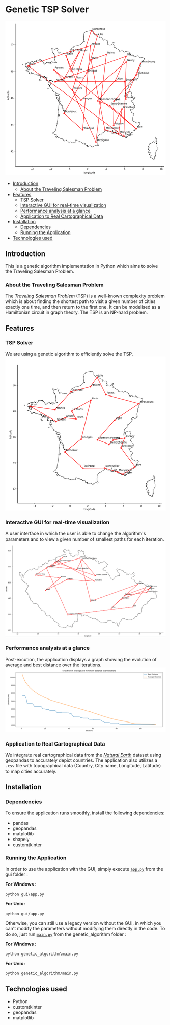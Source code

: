 # Genetic TSP Solver<!-- omit from toc -->
![Gif of an execution with the maximum amount of cities in France](assets/France_max_running.gif "Gif of an execution with France, 36 cities, 0.005 mutation rate and 1 000 population size")

- [Introduction](#introduction)
  - [About the Traveling Salesman Problem](#about-the-traveling-salesman-problem)
- [Features](#features)
  - [TSP Solver](#tsp-solver)
  - [Interactive GUI for real-time visualization](#interactive-gui-for-real-time-visualization)
  - [Performance analysis at a glance](#performance-analysis-at-a-glance)
  - [Application to Real Cartographical Data](#application-to-real-cartographical-data)
- [Installation](#installation)
  - [Dependencies](#dependencies)
  - [Running the Application](#running-the-application)
- [Technologies used](#technologies-used)

## Introduction 
This is a genetic algorithm implementation in Python which aims to solve the Traveling Salesman Problem. 

### About the Traveling Salesman Problem
The *Traveling Salesman Problem* (TSP) is a well-known complexity problem which is about finding the shortest path to visit a given number of cities exactly one time, and then return to the first one. It can be modelised as a Hamiltonian circuit in graph theory. 
The TSP is an NP-hard problem.

## Features
### TSP Solver
We are using a genetic algorithm to efficiently solve the TSP.
![Screenshot of an execution](assets/France_example_screenshot.png "Screenshot of an execution with default parameters")

### Interactive GUI for real-time visualization
A user interface in which the user is able to change the algorithm's parameters and to view a given number of smallest paths for each iteration. 
![Gif of an execution](assets/Czechia_running.gif "Gif of an execution with Czechia, 25 cities, 0.005 mutation rate and 1 000 population size")

### Performance analysis at a glance
Post-excution, the application displays a graph showing the evolution of average and best distance over the iterations.
![Screenshot of the results of the default France execution](assets/France_results_screenshot.png "Screenshot of the results of the default France execution")

### Application to Real Cartographical Data
We integrate real cartographical data from the [*Natural Earth*](https://www.naturalearthdata.com/downloads/10m-cultural-vectors/10m-admin-0-countries/) dataset using geopandas to accurately depict countries. The application also utilizes a `.csv` file with topographical data (Country, City name, Longitude, Latitude) to map cities accurately.

## Installation 
### Dependencies
To ensure the application runs smoothly, install the following dependencies:
- pandas
- geopandas
- matplotlib
- shapely
- customtkinter
  
### Running the Application
In order to use the application with the GUI, simply execute [`app.py`](gui/app.py) from the gui folder :

**For Windows :** 
```
python gui\app.py
```
**For Unix :**
```
python gui/app.py
```

Otherwise, you can still use a legacy version without the GUI, in which you can't modify the parameters without modifying them directly in the code. 
To do so, just run [`main.py`](genetic_algorithm/main.py) from the genetic_algorithm folder :

**For Windows :** 
```
python genetic_algorithm\main.py
```
**For Unix :**
```
python genetic_algorithm/main.py
```

## Technologies used
- Python
- customtkinter
- geopandas
- matplotlib


